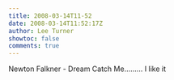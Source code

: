 ```yaml
---
title: 2008-03-14T11-52
date: 2008-03-14T11:52:17Z
author: Lee Turner
showtoc: false
comments: true
---
```


Newton Falkner - Dream Catch Me......... I like it

